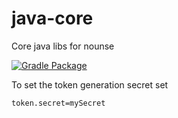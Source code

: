 # java-core
Core java libs for nounse


[![Gradle Package](https://github.com/nounse/java-core/workflows/Gradle%20Package/badge.svg?branch=master)](https://github.com/nounse/java-core/actions?query=workflow%3A%22Gradle+Package%22)


To set the token generation secret set
```properties
token.secret=mySecret
```